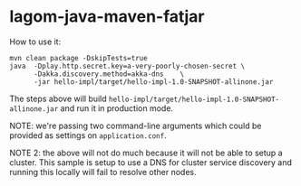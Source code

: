 # lagom-java-maven-fatjar

How to use it:

```
mvn clean package -DskipTests=true 
java  -Dplay.http.secret.key=a-very-poorly-chosen-secret \
      -Dakka.discovery.method=akka-dns    \
      -jar hello-impl/target/hello-impl-1.0-SNAPSHOT-allinone.jar
```

The steps above will build `hello-impl/target/hello-impl-1.0-SNAPSHOT-allinone.jar` 
and run it in production mode.

NOTE: we're passing two command-line arguments which could be provided as settings on 
`application.conf`.

NOTE 2: the above will not do much because it will not be able to setup 
a cluster. This sample is setup to use a DNS for cluster service 
discovery and running this locally will fail to resolve other nodes.  